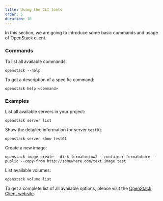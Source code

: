 ```yaml
---
title: Using the CLI tools
order: 5
duration: 10
---
```


In this section, we are going to introduce some basic commands and usage of OpenStack client.

### Commands

To list all available commands:

```
openstack --help
```

To get a description of a specific command:

```
openstack help <command>
```

### Examples

List all available servers in your project:

```
openstack server list
```

Show the detailed information for server `test01`:

```
openstack server show test01
```

Create a new image:

```
openstack image create --disk-format=qcow2 --container-format=bare --public --copy-from http://somewhere.com/text.image test
```
 
 List available volumes:
 
 ```
 openstack volume list
 ```

To get a complete list of all available options, please visit the [OpenStack Client website](https://docs.openstack.org/python-openstackclient/latest/cli/index.html).

